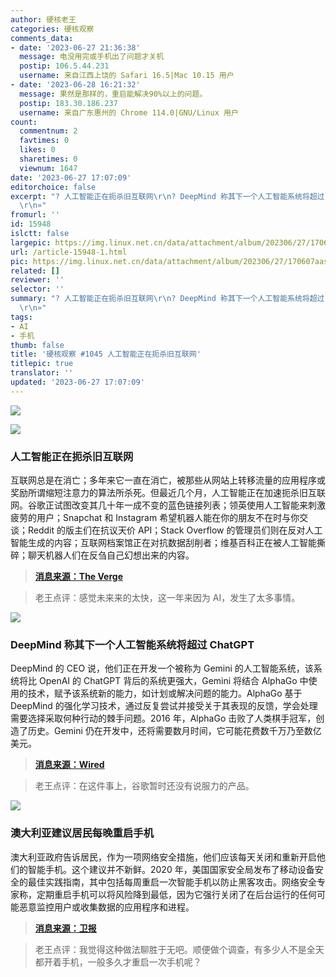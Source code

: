 ```yaml
---
author: 硬核老王
categories: 硬核观察
comments_data:
- date: '2023-06-27 21:36:38'
  message: 电没用完或手机出了问题才关机
  postip: 106.5.44.231
  username: 来自江西上饶的 Safari 16.5|Mac 10.15 用户
- date: '2023-06-28 16:21:32'
  message: 果然是那样的，重启能解决90%以上的问题。
  postip: 183.30.186.237
  username: 来自广东惠州的 Chrome 114.0|GNU/Linux 用户
count:
  commentnum: 2
  favtimes: 0
  likes: 0
  sharetimes: 0
  viewnum: 1647
date: '2023-06-27 17:07:09'
editorchoice: false
excerpt: "? 人工智能正在扼杀旧互联网\r\n? DeepMind 称其下一个人工智能系统将超过 ChatGPT\r\n? 澳大利亚建议居民每晚重启手机\r\n»
  \r\n»"
fromurl: ''
id: 15948
islctt: false
largepic: https://img.linux.net.cn/data/attachment/album/202306/27/170607aasysttr30smfaz0.jpg
url: /article-15948-1.html
pic: https://img.linux.net.cn/data/attachment/album/202306/27/170607aasysttr30smfaz0.jpg.thumb.jpg
related: []
reviewer: ''
selector: ''
summary: "? 人工智能正在扼杀旧互联网\r\n? DeepMind 称其下一个人工智能系统将超过 ChatGPT\r\n? 澳大利亚建议居民每晚重启手机\r\n»
  \r\n»"
tags:
- AI
- 手机
thumb: false
title: '硬核观察 #1045 人工智能正在扼杀旧互联网'
titlepic: true
translator: ''
updated: '2023-06-27 17:07:09'
---
```


![](https://img.linux.net.cn/data/attachment/album/202306/27/170607aasysttr30smfaz0.jpg)


![](https://img.linux.net.cn/data/attachment/album/202306/27/170622w8k8k0mdmkiq28if.jpg)


### 人工智能正在扼杀旧互联网


互联网总是在消亡；多年来它一直在消亡，被那些从网站上转移流量的应用程序或奖励所谓缩短注意力的算法所杀死。但最近几个月，人工智能正在加速扼杀旧互联网。谷歌正试图改变其几十年一成不变的蓝色链接列表；领英使用人工智能来刺激疲劳的用户；Snapchat 和 Instagram 希望机器人能在你的朋友不在时与你交谈；Reddit 的版主们在抗议天价 API；Stack Overflow 的管理员们则在反对人工智能生成的内容；互联网档案馆正在对抗数据刮削者；维基百科正在被人工智能撕碎；聊天机器人们在反刍自己幻想出来的内容。



> 
> **[消息来源：The Verge](https://www.theverge.com/2023/6/26/23773914/ai-large-language-models-data-scraping-generation-remaking-web)**
> 
> 
> 



> 
> 老王点评：感觉未来来的太快，这一年来因为 AI，发生了太多事情。
> 
> 
> 


![](https://img.linux.net.cn/data/attachment/album/202306/27/170636yvwwwinlzchivaxu.jpg)


### DeepMind 称其下一个人工智能系统将超过 ChatGPT


DeepMind 的 CEO 说，他们正在开发一个被称为 Gemini 的人工智能系统，该系统将比 OpenAI 的 ChatGPT 背后的系统更强大，Gemini 将结合 AlphaGo 中使用的技术，赋予该系统新的能力，如计划或解决问题的能力。AlphaGo 基于 DeepMind 的强化学习技术，通过反复尝试并接受关于其表现的反馈，学会处理需要选择采取何种行动的棘手问题。2016 年，AlphaGo 击败了人类棋手冠军，创造了历史。Gemini 仍在开发中，还将需要数月时间，它可能花费数千万乃至数亿美元。



> 
> **[消息来源：Wired](https://www.wired.com/story/google-deepmind-demis-hassabis-chatgpt/)**
> 
> 
> 



> 
> 老王点评：在这件事上，谷歌暂时还没有说服力的产品。
> 
> 
> 


![](https://img.linux.net.cn/data/attachment/album/202306/27/170656xzare25wb4az52en.jpg)


### 澳大利亚建议居民每晚重启手机


澳大利亚政府告诉居民，作为一项网络安全措施，他们应该每天关闭和重新开启他们的智能手机。这个建议并不新鲜。2020 年，美国国家安全局发布了移动设备安全的最佳实践指南，其中包括每周重启一次智能手机以防止黑客攻击。网络安全专家称，定期重启手机可以将风险降到最低，因为它强行关闭了在后台运行的任何可能恶意监控用户或收集数据的应用程序和进程。



> 
> **[消息来源：卫报](https://www.theguardian.com/technology/2023/jun/23/turn-your-phone-off-every-night-for-five-minutes-australian-pm-tells-residents)**
> 
> 
> 



> 
> 老王点评：我觉得这种做法聊胜于无吧。顺便做个调查，有多少人不是全天都开着手机，一般多久才重启一次手机呢？
> 
> 
>